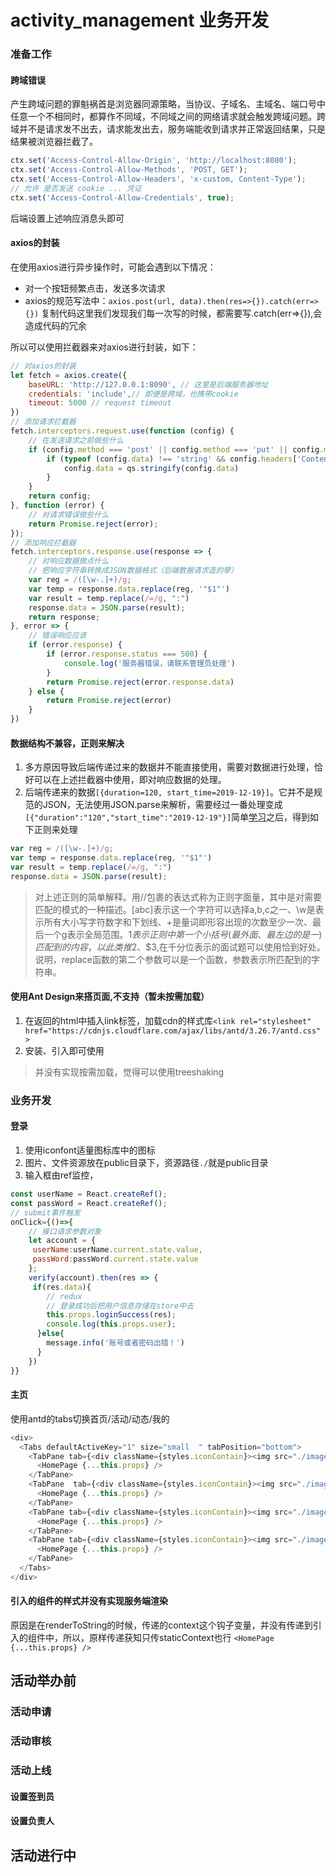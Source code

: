 # activity_management 业务开发
### 准备工作
#### 跨域错误
产生跨域问题的罪魁祸首是浏览器同源策略，当协议、子域名、主域名、端口号中任意一个不相同时，都算作不同域，不同域之间的网络请求就会触发跨域问题。跨域并不是请求发不出去，请求能发出去，服务端能收到请求并正常返回结果，只是结果被浏览器拦截了。
```js
ctx.set('Access-Control-Allow-Origin', 'http://localhost:8080');
ctx.set('Access-Control-Allow-Methods', 'POST, GET');
ctx.set('Access-Control-Allow-Headers', 'x-custom, Content-Type');
// 允许 是否发送 cookie ... 凭证
ctx.set('Access-Control-Allow-Credentials', true);
```
后端设置上述响应消息头即可
#### axios的封装
在使用axios进行异步操作时，可能会遇到以下情况：
* 对一个按钮频繁点击，发送多次请求
* axios的规范写法中：`axios.post(url, data).then(res=>{}).catch(err=>{})`
复制代码这里我们发现我们每一次写的时候，都需要写.catch(err=>{}),会造成代码的冗余
>
所以可以使用拦截器来对axios进行封装，如下：
```js
// 对axios的封装
let fetch = axios.create({
    baseURL: 'http://127.0.0.1:8090', // 这里是后端服务器地址
    credentials: 'include',// 即便是跨域，也携带cookie
    timeout: 5000 // request timeout
})
// 添加请求拦截器
fetch.interceptors.request.use(function (config) {
    // 在发送请求之前做些什么
    if (config.method === 'post' || config.method === 'put' || config.method === 'delete') {
        if (typeof (config.data) !== 'string' && config.headers['Content-Type'] !== 'multipart/form-data') {
            config.data = qs.stringify(config.data)
        }
    }
    return config;
}, function (error) {
    // 对请求错误做些什么
    return Promise.reject(error);
});
// 添加响应拦截器
fetch.interceptors.response.use(response => {
    // 对响应数据做点什么
    // 把响应字符串转换成JSON数据格式（后端数据请求造的孽）
    var reg = /([\w-.]+)/g;
    var temp = response.data.replace(reg, '"$1"')
    var result = temp.replace(/=/g, ":")
    response.data = JSON.parse(result);
    return response;
}, error => {
    // 错误响应应该
    if (error.response) {
        if (error.response.status === 500) {
            console.log('服务器错误，请联系管理员处理')
        }
        return Promise.reject(error.response.data)
    } else {
        return Promise.reject(error)
    }
})
```
#### 数据结构不兼容，正则来解决
1. 多方原因导致后端传递过来的数据并不能直接使用，需要对数据进行处理，恰好可以在上述拦截器中使用，即对响应数据的处理。
2. 后端传递来的数据`[{duration=120, start_time=2019-12-19}]`。它并不是规范的JSON，无法使用JSON.parse来解析，需要经过一番处理变成`[{"duration":"120","start_time":"2019-12-19"}]`简单[学习](https://juejin.im/post/5965943ff265da6c30653879)之后，得到如下正则来处理
```js
var reg = /([\w-.]+)/g;
var temp = response.data.replace(reg, '"$1"')
var result = temp.replace(/=/g, ":")
response.data = JSON.parse(result);
```
>对上述正则的简单解释。用//包裹的表达式称为正则字面量，其中是对需要匹配的模式的一种描述。[abc]表示这一个字符可以选择a,b,c之一、\w是表示所有大小写字符数字和下划线、+是量词即形容出现的次数至少一次、最后一个g表示全局范围。$1表示正则中第一个小括号(最外面、最左边的是一)匹配到的内容，以此类推$2、$3,在千分位表示的面试题可以使用恰到好处。说明，replace函数的第二个参数可以是一个函数，参数表示所匹配到的字符串。
#### 使用Ant Design来搭页面,不支持（暂未按需加载）
1. 在返回的html中插入link标签，加载cdn的样式库`<link rel="stylesheet" href="https://cdnjs.cloudflare.com/ajax/libs/antd/3.26.7/antd.css" >`
2. 安装、引入即可使用
> 并没有实现按需加载，觉得可以使用treeshaking
### 业务开发
#### 登录
1. 使用iconfont适量图标库中的图标
2. 图片、文件资源放在public目录下，资源路径`./`就是public目录
3. 输入框由ref监控，
```js
const userName = React.createRef();
const passWord = React.createRef();
// submit事件触发
onClick={()=>{
    // 接口请求参数对象
    let account = {
     userName:userName.current.state.value,
     passWord:passWord.current.state.value
    };
    verify(account).then(res => {
     if(res.data){
        // redux
        // 登录成功后把用户信息存储在store中去
        this.props.loginSuccess(res);
        console.log(this.props.user);
      }else{
        message.info('账号或者密码出错！')
      }
    })
}}
```
#### 主页
使用antd的tabs切换首页/活动/动态/我的
```js
<div>
  <Tabs defaultActiveKey="1" size="small  " tabPosition="bottom">
    <TabPane tab={<div className={styles.iconContain}><img src="./image/icon/shouye2.png" className={styles.icon} alt=""><span>首页</span></div>} key="1" forceRender >
      <HomePage {...this.props} />
    </TabPane>
    <TabPane  tab={<div className={styles.iconContain}><img src="./image/icon/huodong2.png" className={styles.icon} alt=""><span>活动</span></div>} key="2" forceRender >
      <HomePage {...this.props} />
    </TabPane>
    <TabPane tab={<div className={styles.iconContain}><img src="./image/icon/dongtai2.png" className={styles.icon} alt=""><span>动态</span></div>} key="3" forceRender >
      <HomePage {...this.props} />
    </TabPane>
    <TabPane tab={<div className={styles.iconContain}><img src="./image/icon/wode2.png" className={styles.icon} alt="" /><spa我的</span></div>} key="4" forceRender >
      <HomePage {...this.props} />
    </TabPane>
  </Tabs>
</div>
```
#### 引入的组件的样式并没有实现服务端渲染
原因是在renderToString的时候，传递的context这个钩子变量，并没有传递到引入的组件中，所以，原样传递获知只传staticContext也行
`
<HomePage {...this.props} />
` 
## 活动举办前
### 活动申请
### 活动审核
### 活动上线
#### 设置签到员
#### 设置负责人   
## 活动进行中